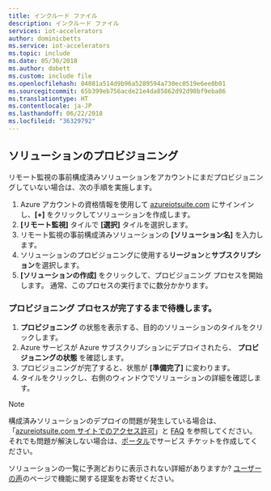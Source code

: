 ```yaml
---
title: インクルード ファイル
description: インクルード ファイル
services: iot-accelerators
author: dominicbetts
ms.service: iot-accelerators
ms.topic: include
ms.date: 05/30/2018
ms.author: dobett
ms.custom: include file
ms.openlocfilehash: 04081a514d9b96a5289594a730ec0519e6ee0b01
ms.sourcegitcommit: 65b399eb756acde21e4da85862d92d98bf9eba86
ms.translationtype: HT
ms.contentlocale: ja-JP
ms.lasthandoff: 06/22/2018
ms.locfileid: "36329792"
---
```

## <a name="provision-the-solution"></a>ソリューションのプロビジョニング

リモート監視の事前構成済みソリューションをアカウントにまだプロビジョニングしていない場合は、次の手順を実施します。

1. Azure アカウントの資格情報を使用して [azureiotsuite.com][lnk-azureiotsuite] にサインインし、**[+]** をクリックしてソリューションを作成します。
2. **[リモート監視]** タイルで **[選択]** タイルを選択します。
3. リモート監視の事前構成済みソリューションの **[ソリューション名]** を入力します。
4. ソリューションのプロビジョニングに使用する**リージョン**と**サブスクリプション**を選択します。
5. **[ソリューションの作成]** をクリックして、プロビジョニング プロセスを開始します。 通常、このプロセスの実行までに数分かかります。

### <a name="wait-for-the-provisioning-process-to-complete"></a>プロビジョニング プロセスが完了するまで待機します。
1. **プロビジョニング** の状態を表示する、目的のソリューションのタイルをクリックします。
2. Azure サービスが Azure サブスクリプションにデプロイされたら、 **プロビジョニングの状態** を確認します。
3. プロビジョニングが完了すると、状態が **[準備完了]** に変わります。
4. タイルをクリックし、右側のウィンドウでソリューションの詳細を確認します。

> [!NOTE]
> 構成済みソリューションのデプロイの問題が発生している場合は、「[azureiotsuite.com サイトでのアクセス許可][lnk-permissions]」と [FAQ][lnk-faq] を参照してください。 それでも問題が解決しない場合は、[ポータル][lnk-portal]でサービス チケットを作成してください。
> 
> 

ソリューションの一覧に予測どおりに表示されない詳細がありますか? [ユーザーの声](https://feedback.azure.com/forums/321918-azure-iot)のページで機能に関する提案をお寄せください。

[lnk-azureiotsuite]: https://www.azureiotsolutions.com
[lnk-permissions]: ../articles/iot-suite/iot-suite-v1-permissions.md
[lnk-portal]: http://portal.azure.com/
[lnk-faq]: ../articles/iot-suite/iot-suite-v1-faq.md